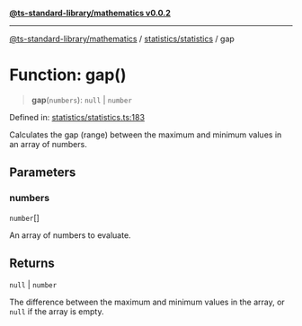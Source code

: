 [**@ts-standard-library/mathematics v0.0.2**](../../../README.md)

***

[@ts-standard-library/mathematics](../../../README.md) / [statistics/statistics](../README.md) / gap

# Function: gap()

> **gap**(`numbers`): `null` \| `number`

Defined in: [statistics/statistics.ts:183](https://github.com/gabaudette/ts-stdlib/blob/725aff52e6f28b9942b278b955914b3ace9f325c/packages/mathematics/src/statistics/statistics.ts#L183)

Calculates the gap (range) between the maximum and minimum values in an array of numbers.

## Parameters

### numbers

`number`[]

An array of numbers to evaluate.

## Returns

`null` \| `number`

The difference between the maximum and minimum values in the array,
         or `null` if the array is empty.
